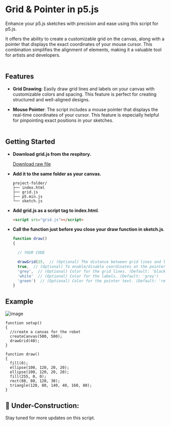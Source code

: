 # Grid & Pointer in p5.js

Enhance your p5.js sketches with precision and ease using this script for p5.js.  

It offers the ability to create a customizable grid on the canvas, along with a pointer that displays the exact coordinates of your mouse cursor. This combination simplifies the alignment of elements, making it a valuable tool for artists and developers.
<br></br>
## Features
- **Grid Drawing**: Easily draw grid lines and labels on your canvas with customizable colors and spacing. This feature is perfect for creating structured and well-aligned designs.

- **Mouse Pointer**: The script includes a mouse pointer that displays the real-time coordinates of your cursor. This feature is especially helpful for pinpointing exact positions in your sketches.
<br></br>
## Getting Started
- **Download grid.js from the respitory.**

  [Download raw file](https://github.com/SelfTaught-HamzaCodes/grid.p5/blob/main/grid.js)
  
- **Add it to the same folder as your canvas.**
  
  ```
  project-folder/
  ├── index.html
  ├── grid.js
  ├── p5.min.js
  └── sketch.js
  ```
- **Add grid.js as a script tag to index.html**.
  
  ```html
  <script src="grid.js"></script>
  ```

- **Call the function just before you close your draw function in sketch.js**.

  ```js
  function draw()
  {

    // YOUR CODE
  
    drawGrid(25,  // (Optional) The distance between grid lines and labels. (Default: 50)
    true,  // (Optional) To enable/disable coordinates at the pointer's current position. (Default: false)
    'grey',  // (Optional) Color for the grid lines. (Default: 'black')
    'white'  // (Optional) Color for the labels. (Default: 'grey')
    'green')  // (Optional) Color for the pointer text. (Default: 'red')
  }
  ```

## Example
![image](https://github.com/SelfTaught-HamzaCodes/grid.p5/assets/123310424/2569855d-07f2-4b10-b5a3-78a7cc2e3dd2)


  ```
  function setup()
  {
    //create a canvas for the robot
    createCanvas(500, 500);
    drawGrid(40);
  }	

  function draw()
  {
    fill(0);
    ellipse(100, 120, 20, 20);
    ellipse(100, 120, 20, 20);
    fill(255, 0, 0);
    rect(80, 80, 120, 30);
    triangle(120, 80, 140, 40, 160, 80);
  }
  ```


## 🚧 Under-Construction: 
Stay tuned for more updates on this script.
